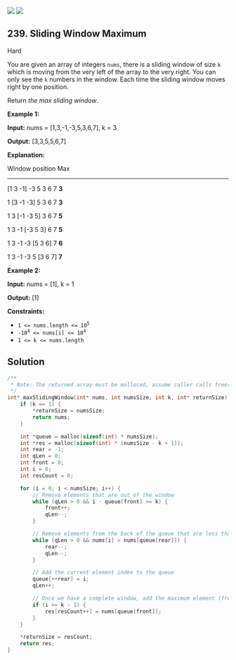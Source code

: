 [![](https://img.shields.io/github/stars/javadev/LeetCode-in-All?label=Stars&style=flat-square)](https://github.com/javadev/LeetCode-in-All)
[![](https://img.shields.io/github/forks/javadev/LeetCode-in-All?label=Fork%20me%20on%20GitHub%20&style=flat-square)](https://github.com/javadev/LeetCode-in-All/fork)

## 239\. Sliding Window Maximum

Hard

You are given an array of integers `nums`, there is a sliding window of size `k` which is moving from the very left of the array to the very right. You can only see the `k` numbers in the window. Each time the sliding window moves right by one position.

Return _the max sliding window_.

**Example 1:**

**Input:** nums = [1,3,-1,-3,5,3,6,7], k = 3

**Output:** [3,3,5,5,6,7]

**Explanation:** 

Window position Max 

--------------- ----- 

[1 3 -1] -3 5 3 6 7 **3** 

1 [3 -1 -3] 5 3 6 7 **3** 

1 3 [-1 -3 5] 3 6 7 **5** 

1 3 -1 [-3 5 3] 6 7 **5** 

1 3 -1 -3 [5 3 6] 7 **6** 

1 3 -1 -3 5 [3 6 7] **7**

**Example 2:**

**Input:** nums = [1], k = 1

**Output:** [1]

**Constraints:**

*   <code>1 <= nums.length <= 10<sup>5</sup></code>
*   <code>-10<sup>4</sup> <= nums[i] <= 10<sup>4</sup></code>
*   `1 <= k <= nums.length`

## Solution

```c
/**
 * Note: The returned array must be malloced, assume caller calls free().
 */
int* maxSlidingWindow(int* nums, int numsSize, int k, int* returnSize) {
    if (k == 1) {
        *returnSize = numsSize;
        return nums;
    }

    int *queue = malloc(sizeof(int) * numsSize);
    int *res = malloc(sizeof(int) * (numsSize - k + 1));
    int rear = -1;
    int qLen = 0;
    int front = 0;
    int i = 0;
    int resCount = 0;

    for (i = 0; i < numsSize; i++) {
        // Remove elements that are out of the window
        while (qLen > 0 && i - queue[front] >= k) {
            front++;
            qLen--;
        }

        // Remove elements from the back of the queue that are less than the current element
        while (qLen > 0 && nums[i] > nums[queue[rear]]) {
            rear--;
            qLen--;
        }

        // Add the current element index to the queue
        queue[++rear] = i;
        qLen++;

        // Once we have a complete window, add the maximum element (from the front of the queue) to the result
        if (i >= k - 1) {
            res[resCount++] = nums[queue[front]];
        }
    }

    *returnSize = resCount;
    return res;
}
```